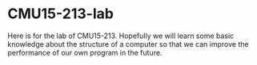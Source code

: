 # CMU15-213-lab
Here is for the lab of CMU15-213. Hopefully we will learn some basic knowledge about the structure of a computer so that we can improve the performance of our own program in the future.
